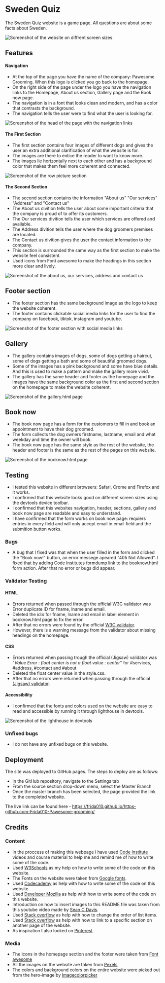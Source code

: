 # Sweden Quiz

The Sweden Quiz website is a game page. All questions are about some facts about Sweden.

![Screenshot of the website on diffrent screen sizes](https://user-images.githubusercontent.com/129947589/240970731-6b7d71e9-f187-470c-b0c7-64016dfd34f4.png)

## Features

#### Navigation
- At the top of the page you have the name of the company: Pawesome Grooming. When this logo is clicked you go back to the homepage.  
- On the right side of the page under the logo you have the navigation links to the Homepage, About us section, Gallery page and the Book now page.
- The navigation is in a font that looks clean and modern, and has a color that contrasts the background. 
- The navigation tells the user were to find what the user is looking for. 

![Screenshot of the head of the page with the navigation links](https://user-images.githubusercontent.com/129947589/240970784-042dbf01-195d-4836-bf91-9b02ec888a7b.png)
#### The First Section

- The first section contains four images of different dogs and gives the user an extra additional clarification of what the website is for. 
- The images are there to entice the reader to want to know more.
- The images lie horizontally next to each other and has a background color that makes them feel more coherent and connected. 

![Screenshot of the row picture section](https://user-images.githubusercontent.com/129947589/240865800-1733538a-2c3a-4cb0-870d-5fc34f29fb78.png)
#### The Second Section

- The second section contains the information "About us" "Our services" "Address" and "Contact us"
- The About us divition tells the user about some important criteria that the company is proud of to offer its customers. 
- The Our services divition tells the user which services are offered and available.
- The Address divition tells the user where the dog groomers premises are located. 
- The Contact us divition gives the user the contact information to the company. 
- This section is surrounded the same way as the first section to make the website feel consistent. 
- Used icons from Font awesome to make the headings in this section more clear and lively.

![Screenshot of the about us, our services, address and contact us](https://user-images.githubusercontent.com/129947589/240256588-26c75357-d96e-4ec0-a9c2-1dd2c5d8ec70.png)
## Footer section
- The footer section has the same background image as the logo to keep the website coherent. 
- The footer contains clickable social media links for the user to find the company on facebook, tiktok, instagram and youtube. 

![Screenshot of the footer section with social media links](https://user-images.githubusercontent.com/129947589/240261458-9d13d883-7322-46eb-9b51-2b1f057c25aa.png)
## Gallery

- The gallery contains images of dogs, some of dogs getting a haircut, some of dogs getting a bath and some of beautiful groomed dogs. 
- Some of the images has a pink background and some have blue details. And this is used to make a pattern and make the gallery more vivid. 
- The gallery has the same header and footer as the homepage and the images have the same background color as the first and second section on the homepage to make the website coherent.  

![Screenshot of the gallery.html page](https://user-images.githubusercontent.com/129947589/240970839-dc7a90b5-b0cd-4c89-b5b5-c0d2a7e3112c.png)
## Book now 

- The book now page has a form for the customers to fill in and book an appointment to have their dog groomed. 
- The form collects the dog owners firstname, lastname, email and what weekday and time the owner will book. 
- The book now page has the same style as the rest of the website, the header and footer is the same as the rest of the pages on this website. 

![Screenshot of the booknow.html page](https://user-images.githubusercontent.com/129947589/240970893-e6322eaa-a27c-4ac9-8d15-246bec71de03.png)
## Testing
- I tested this website in different browsers: Safari, Crome and Firefox and it works. 
- I confirmed that this website looks good on different screen sizes using the devtools device toolbar. 
- I confirmed that this websites navigation, header, sections, gallery and book now page are readable and easy to understand.  
- I have confirmed that the form works on book now page: requiers entries in every field and will only accept email in email field and the submition button works. 

### Bugs
- A bug that I fixed was that when the user filled in the form and clicked the "Book now!" button, an error messege apeared "405 Not Allowed". I fixed that by adding Code Institutes formdump link to the booknow.html form action. After that no error or bugs did appear. 


### Validator Testing

#### HTML
- Errors returned when passed through the official W3C validator was Error duplicate ID for fname, lname and email.  
- Deleted the id:s for fname, lname and email in label element in booknow.html page to fix the error. 
- After that no errors were found by the official [W3C validator](https://validator.w3.org/nu/?doc=https%3A%2F%2Ffrida010.github.io%2Fhttps-github.com-Frida010-Pawesome-grooming%2F). 
- However, there is a warning message from the validator about missing headings on the homepage. 

#### CSS
- Errors returned when passing trough the official (Jigsaw) validator was "_Value Error : float center is not a float value : center_" for #services, #address, #contact and #about
- Deleted the float center value in the style.css. 
- After that no errors were returned when passing through the official [(Jigsaw) validator](https://jigsaw.w3.org/css-validator/validator?uri=https%3A%2F%2Ffrida010.github.io%2Fhttps-github.com-Frida010-Pawesome-grooming%2F&profile=css3svg&usermedium=all&warning=1&vextwarning=&lang=en).

#### Accessibility
- I confirmed that the fonts and colors used on the website are easy to read and accessible by running it through lighthouse in devtools. 

![Screenshot of the lighthouse in devtools](https://user-images.githubusercontent.com/129947589/241943628-01c87c37-b121-4746-b564-b03458af9977.png)

### Unfixed bugs

- I do not have any unfixed bugs on this website. 

## Deployment

The site was deployed to GitHub pages. The steps to deploy are as follows:
- In the GitHub repository, navigate to the Settings tab
- From the source section drop-down menu, select the Master Branch
- Once the master branch has been selected, the page provided the link to the completed website.

The live link can be found here - https://frida010.github.io/https-github.com-Frida010-Pawesome-grooming/

## Credits

### Content
- In the proccess of making this webpage I have used [Code Institute](https://codeinstitute.net/) videos and course material to help me and remind me of how to write some of the code. 
- Used [W3Schools](https://www.w3schools.com/) as my help on how to write some of the code on this website. 
- The Fonts on the website were taken from [Google fonts](https://fonts.google.com/).
- Used [Codecademy](https://www.codecademy.com/) as help with how to write some of the code on this website. 
- Used [Developer Mozilla](https://developer.mozilla.org/en-US/) as help with how to write some of the code on this website. 
- Introduction on how to insert images to this README file was taken from this youtube video made by [Sean C Davis](https://www.youtube.com/watch?v=Ljj1wGFJqPY&ab_channel=SeanCDavis).
- Used [Stack overflow](https://stackoverflow.com/questions/39217732/is-it-possible-to-change-the-order-of-list-items-using-css3) as help with how to change the order of list items. 
- Used [Stack overflow](https://stackoverflow.com/questions/17687328/getting-a-link-to-go-to-a-specific-section-on-another-page) as help with how to link to a specific section on another page of the website. 
- As inspiration I also looked on [Pinterest](https://www.pinterest.com/). 

### Media
- The icons in the homepage section and the footer were taken from [Font awesome](https://fontawesome.com/)
- All the images on the website are taken from [Pexels](https://www.pexels.com/)
- The colors and background colors on the entire website were picked out from the hero-image by [Imagecolorpicker](https://imagecolorpicker.com/) 

